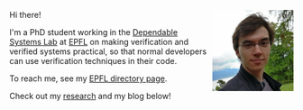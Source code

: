 ---
---

<style>
.sidebar { display: none; }
.page, .archive { width: 100%; padding: 0; }
img { float: right; max-width: 15vw; margin-left: 1vw; }
h2 { margin: 0; }
h3 { visibility: hidden; } /* "Recent posts" header */
</style>

![Photo of me](./img/photo.jpg)

Hi there!

I'm a PhD student working in the [Dependable Systems Lab](https://dslab.epfl.ch) at [EPFL](https://epfl.ch)
on making verification and verified systems practical, so that normal developers can use verification techniques in their code.

To reach me, see my [EPFL directory page](https://people.epfl.ch/solal.pirelli/?lang=en).

Check out my [research](./research) and my blog below!
